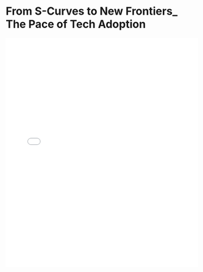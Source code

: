 # From S-Curves to New Frontiers_ The Pace of Tech Adoption

<embed src="From S-Curves to New Frontiers_ The Pace of Tech Adoption.pdf" type="application/pdf" width="100%" height="600px">
